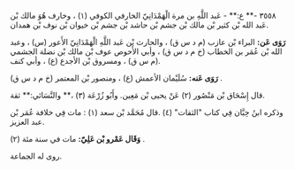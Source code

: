 ٣٥٥٨ -** ع:** - عَبد اللَّهِ بن مرة الْهَمْدَانِيّ الخارفي الكوفي (١) ، وخارف هُوَ مالك بْن عَبد الله بْن كثير بْن مالك بْن جشم بْن حاشد بْن جشم بْن خيوان بْن نوف بْن همدان.

**رَوَى عَن:** البراء بْن عازب (م د س ق) ، والحارث بْن عَبد اللَّهِ الْهَمْدَانِيّ الأَعور (س) ، وعبد الله بْن عُمَر بن الخطاب (خ م د س ق) ، وأبي الأَحوص عوف بْن مالك بْن نضلة الجشمي (م س ق) ، ومسروق بْن الأجدع (ع) ، وأبي كنف.

**رَوَى عَنه:** سُلَيْمان الأعمش (ع) ، ومنصور بْن المعتمر (خ م د س ق) .

قال إِسْحَاق بْن مَنْصُور (٢) عَنْ يحيى بْن مَعِين. وأَبُو زُرْعَة (٣) ،** والنَّسَائي:** ثقة.

وذكره ابنُ حِبَّان فِي كتاب "الثقات" (٤) .قال مُحَمَّد بْن سعد (١) : مات فِي خلافة عُمَر بْن عبد العزيز.

**وَقَال عَمْرو بْن عَلِيّ:** مات في سنة مئة (٢) .

روى له الجماعة.